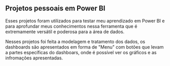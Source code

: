 ## Projetos pessoais em Power BI

Esses projetos foram utilizados para testar meu aprendizado em Power BI e para aprofundar meus conhecimentos nessa ferramenta que é extremamente versátil e poderosa para a área de dados.

Nesses projetos foi feita a modelagem e tratamento dos dados, os dashboards são apresentados em forma de "Menu" com botões que levam a partes específicas do dashboars, onde é possível ver 
os gráficos e as infromações apresentadas.
